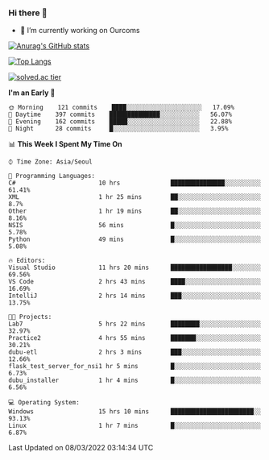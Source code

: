 ### Hi there 👋

- 🔭 I’m currently working on Ourcoms

<!--
**Rhange/Rhange** is a ✨ _special_ ✨ repository because its `README.md` (this file) appears on your GitHub profile.

Here are some ideas to get you started:

- 🌱 I’m currently learning ...
- 👯 I’m looking to collaborate on ...
- 🤔 I’m looking for help with ...
- 💬 Ask me about ...
- 📫 How to reach me: ...
- 😄 Pronouns: ...
- ⚡ Fun fact: ...
-->

[![Anurag's GitHub stats](https://github-readme-stats.vercel.app/api?username=rhange&show_icons=true&theme=gruvbox)](https://github.com/anuraghazra/github-readme-stats)

[![Top Langs](https://github-readme-stats.vercel.app/api/top-langs/?username=rhange&layout=compact&theme=gruvbox)](https://github.com/anuraghazra/github-readme-stats)

[![solved.ac tier](http://mazassumnida.wtf/api/generate_badge?boj=rhange0511)](https://solved.ac/rhange0511)

  <!--START_SECTION:waka-->
**I'm an Early 🐤** 

```text
🌞 Morning    121 commits    ████░░░░░░░░░░░░░░░░░░░░░   17.09% 
🌆 Daytime    397 commits    ██████████████░░░░░░░░░░░   56.07% 
🌃 Evening    162 commits    █████░░░░░░░░░░░░░░░░░░░░   22.88% 
🌙 Night      28 commits     █░░░░░░░░░░░░░░░░░░░░░░░░   3.95%

```


📊 **This Week I Spent My Time On** 

```text
⌚︎ Time Zone: Asia/Seoul

💬 Programming Languages: 
C#                       10 hrs              ███████████████░░░░░░░░░░   61.41% 
XML                      1 hr 25 mins        ██░░░░░░░░░░░░░░░░░░░░░░░   8.7% 
Other                    1 hr 19 mins        ██░░░░░░░░░░░░░░░░░░░░░░░   8.16% 
NSIS                     56 mins             █░░░░░░░░░░░░░░░░░░░░░░░░   5.78% 
Python                   49 mins             █░░░░░░░░░░░░░░░░░░░░░░░░   5.08%

🔥 Editors: 
Visual Studio            11 hrs 20 mins      █████████████████░░░░░░░░   69.56% 
VS Code                  2 hrs 43 mins       ████░░░░░░░░░░░░░░░░░░░░░   16.69% 
IntelliJ                 2 hrs 14 mins       ███░░░░░░░░░░░░░░░░░░░░░░   13.75%

🐱‍💻 Projects: 
Lab7                     5 hrs 22 mins       ████████░░░░░░░░░░░░░░░░░   32.97% 
Practice2                4 hrs 55 mins       ███████░░░░░░░░░░░░░░░░░░   30.21% 
dubu-etl                 2 hrs 3 mins        ███░░░░░░░░░░░░░░░░░░░░░░   12.66% 
flask_test_server_for_nsi1 hr 5 mins         █░░░░░░░░░░░░░░░░░░░░░░░░   6.73% 
dubu_installer           1 hr 4 mins         █░░░░░░░░░░░░░░░░░░░░░░░░   6.56%

💻 Operating System: 
Windows                  15 hrs 10 mins      ███████████████████████░░   93.13% 
Linux                    1 hr 7 mins         █░░░░░░░░░░░░░░░░░░░░░░░░   6.87%

```


 Last Updated on 08/03/2022 03:14:34 UTC
<!--END_SECTION:waka-->
